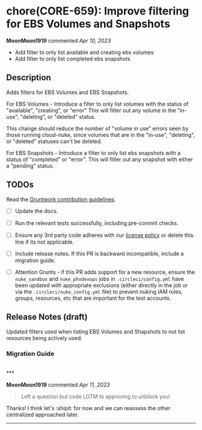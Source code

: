 # chore(CORE-659): Improve filtering for EBS Volumes and Snapshots

**MoonMoon1919** commented *Apr 10, 2023*

- Add filter to only list available and creating ebs volumes
- Add filter to only list completed ebs snapshots

<!-- Prepend '[WIP]' to the title if this PR is still a work-in-progress. Remove it when it is ready for review! -->

## Description

Adds filters for EBS Volumes and EBS Snapshots.

For EBS Volumes - Introduce a filter to only list volumes with the status of "available", "creating", or "error" This will filter out any volume in the "in-use", "deleting", or "deleted" status.

This change should reduce the number of "volume in use" errors seen by those running cloud-nuke, since volumes that are in the "in-use", "deleting", or "deleted" statuses can't be deleted.

For EBS Snapshots - Introduce a filter to only list ebs snapshots with a status of "completed" or "error". This will filter out any snapshot with either a "pending" status.

<!-- Description of the changes introduced by this PR. -->

## TODOs

Read the [Gruntwork contribution guidelines](https://gruntwork.notion.site/Gruntwork-Coding-Methodology-02fdcd6e4b004e818553684760bf691e).

- [ ] Update the docs.
- [ ] Run the relevant tests successfully, including pre-commit checks.
- [ ] Ensure any 3rd party code adheres with our [license policy](https://www.notion.so/gruntwork/Gruntwork-licenses-and-open-source-usage-policy-f7dece1f780341c7b69c1763f22b1378) or delete this line if its not applicable.
- [ ] Include release notes. If this PR is backward incompatible, include a migration guide.
- [ ] Attention Grunts - if this PR adds support for a new resource, ensure the `nuke_sandbox` and `nuke_phxdevops` jobs in `.circleci/config.yml` have been updated with appropriate exclusions (either directly in the job or via the `.circleci/nuke_config.yml` file) to prevent nuking IAM roles, groups, resources, etc that are important for the test accounts.


## Release Notes (draft)

<!-- One-line description of the PR that can be included in the final release notes. -->
Updated filters used when listing EBS Volumes and Shapshots to not list resources being actively used.

### Migration Guide

<!-- Important: If you made any backward incompatible changes, then you must write a migration guide! -->


<br />
***


**MoonMoon1919** commented *Apr 11, 2023*

> Left a question but code LGTM to approving to unblock you!

Thanks! I think let's :shipit: for now and we can reassess the other centralized approached later.
***

